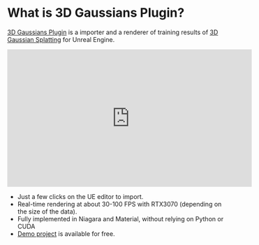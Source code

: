 # What is 3D Gaussians Plugin?

[3D Gaussians Plugin](https://vrlab.akiya-souken.co.jp/en/products/threedgaussianplugin/) is a importer and a renderer of training results of [3D Gaussian Splatting](https://repo-sam.inria.fr/fungraph/3d-gaussian-splatting/) for Unreal Engine.

<iframe width="560" height="315" src="https://www.youtube.com/embed/AGr__JrojZg" title="YouTube video player" frameborder="0" allow="accelerometer; autoplay; clipboard-write; encrypted-media; gyroscope; picture-in-picture" allowfullscreen></iframe>

- Just a few clicks on the UE editor to import.
- Real-time rendering at about 30-100 FPS with RTX3070 (depending on the size of the data).
- Fully implemented in Niagara and Material, without relying on Python or CUDA
- [Demo project](./demo-project-overview) is available for free.